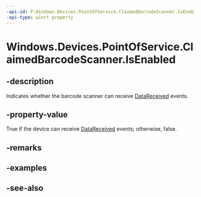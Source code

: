 ```yaml
---
-api-id: P:Windows.Devices.PointOfService.ClaimedBarcodeScanner.IsEnabled
-api-type: winrt property
---
```


<!-- Property syntax
public bool IsEnabled { get; }
-->

# Windows.Devices.PointOfService.ClaimedBarcodeScanner.IsEnabled

## -description
Indicates whether the barcode scanner can receive [DataReceived](claimedbarcodescanner_datareceived.md) events.

## -property-value
True if the device can receive [DataReceived](claimedbarcodescanner_datareceived.md) events; otherwise, false.

## -remarks

## -examples

## -see-also
